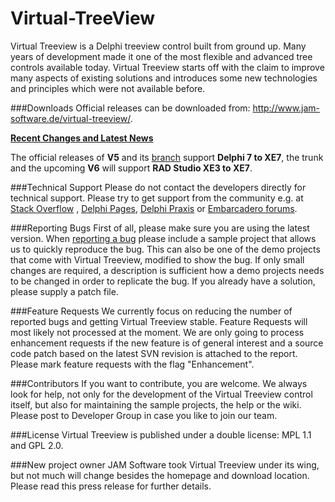 # Virtual-TreeView
Virtual Treeview is a Delphi treeview control built from ground up. Many years of development made it one of the most flexible and advanced tree controls available today. Virtual Treeview starts off with the claim to improve many aspects of existing solutions and introduces some new technologies and principles which were not available before.

###Downloads
Official releases can be downloaded from: http://www.jam-software.de/virtual-treeview/. 

**[Recent Changes and Latest News](https://github.com/Virtual-TreeView/Virtual-TreeView/wiki/Latest-News)**

The official releases of **V5** and its [branch](https://github.com/Virtual-TreeView/Virtual-TreeView/tree/V5_stable) support **Delphi 7 to XE7**, the trunk and the upcoming **V6** will support **RAD Studio XE3 to XE7**.

###Technical Support
Please do not contact the developers directly for technical support. Please try to get support from the community e.g. at [Stack Overflow](http://stackoverflow.com/search?q=%22virtual+treeview%22) , [Delphi Pages](http://www.delphipages.com/), [Delphi Praxis](http://www.delphipraxis.net/141465-virtual-treeview-tutorials-mit-beispielen.html) or [Embarcadero forums](https://forums.embarcadero.com/).

###Reporting Bugs
First of all, please make sure you are using the latest version. When [reporting a bug](https://github.com/Virtual-TreeView/Virtual-TreeView/issues) please include a sample project that allows us to quickly reproduce the bug. This can also be one of the demo projects that come with Virtual Treeview, modified to show the bug. If only small changes are required, a description is sufficient how a demo projects needs to be changed in order to replicate the bug. If you already have a solution, please supply a patch file.

###Feature Requests
We currently focus on reducing the number of reported bugs and getting Virtual Treeview stable. Feature Requests will most likely not processed at the moment. We are only going to process enhancement requests if the new feature is of general interest and a source code patch based on the latest SVN revision is attached to the report. Please mark feature requests with the flag "Enhancement".

###Contributors
If you want to contribute, you are welcome. We always look for help, not only for the development of the Virtual Treeview control itself, but also for maintaining the sample projects, the help or the wiki. Please post to Developer Group in case you like to join our team.

###License
Virtual Treeview is published under a double license: MPL 1.1 and GPL 2.0.

###New project owner
JAM Software took Virtual Treeview under its wing, but not much will change besides the homepage and download location. Please read this press release for further details.
